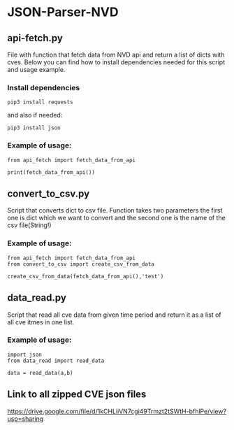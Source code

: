 # JSON-Parser-NVD

## api-fetch.py

File with function that fetch data from NVD api and return a list of dicts with cves.
Below you can find how to install dependencies needed for this script and usage example.

### Install dependencies

```
pip3 install requests
```

and also if needed:

```
pip3 install json
```

### Example of usage:

```python3
from api_fetch import fetch_data_from_api

print(fetch_data_from_api())
```

## convert_to_csv.py

Script that converts dict to csv file. Function takes two parameters the first one is dict which we want to convert and the second one is the name of the csv file(String!)

### Example of usage:

```python3
from api_fetch import fetch_data_from_api
from convert_to_csv import create_csv_from_data

create_csv_from_data(fetch_data_from_api(),'test')
```

## data_read.py

Script that read all cve data from given time period and return it as a list of all cve itmes in one list.

### Example of usage:

```python3
import json
from data_read import read_data

data = read_data(a,b)
```
## Link to all zipped CVE json files
https://drive.google.com/file/d/1kCHLiiVN7cgi49Trmzt2tSWtH-bfhlPe/view?usp=sharing
